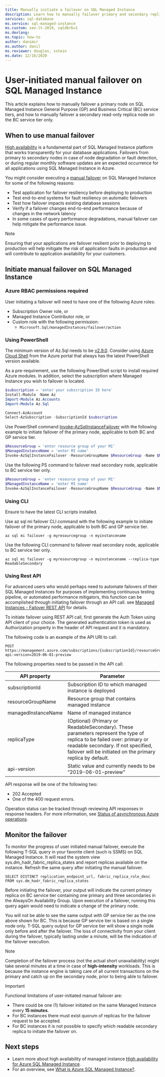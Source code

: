 ```yaml
---
title: Manually initiate a failover on SQL Managed Instance
description: Learn how to manually failover primary and secondary replicas on Azure SQL Managed Instance. 
services: sql-database
ms.service: sql-managed-instance
ms.custom: seo-lt-2019, sqldbrb=1
ms.devlang: 
ms.topic: how-to
author: danimir
ms.author: danil
ms.reviewer: douglas, sstein
ms.date: 12/16/2020
---
```


# User-initiated manual failover on SQL Managed Instance

This article explains how to manually failover a primary node on SQL Managed Instance General Purpose (GP) and Business Critical (BC) service tiers, and how to manually failover a secondary read-only replica node on the BC service tier only.

## When to use manual failover

[High availability](../database/high-availability-sla.md) is a fundamental part of SQL Managed Instance platform that works transparently for your database applications. Failovers from primary to secondary nodes in case of node degradation or fault detection, or during regular monthly software updates are an expected occurrence for all applications using SQL Managed Instance in Azure.

You might consider executing a [manual failover](../database/high-availability-sla.md#testing-application-fault-resiliency) on SQL Managed Instance for some of the following reasons:
- Test application for failover resiliency before deploying to production
- Test end-to-end systems for fault resiliency on automatic failovers
- Test how failover impacts existing database sessions
- Verify if a failover changes end-to-end performance because of changes in the network latency
- In some cases of query performance degradations, manual failover can help mitigate the performance issue.

> [!NOTE]
> Ensuring that your applications are failover resilient prior to deploying to production will help mitigate the risk of application faults in production and will contribute to application availability for your customers.

## Initiate manual failover on SQL Managed Instance

### Azure RBAC permissions required

User initiating a failover will need to have one of the following Azure roles:

- Subscription Owner role, or
- Managed Instance Contributor role, or
- Custom role with the following permission:
  - `Microsoft.Sql/managedInstances/failover/action`

### Using PowerShell

The minimum version of Az.Sql needs to be [v2.9.0](https://www.powershellgallery.com/packages/Az.Sql/2.9.0). Consider using [Azure Cloud Shell](../../cloud-shell/overview.md) from the Azure portal that always has the latest PowerShell version available. 

As a pre-requirement, use the following PowerShell script to install required Azure modules. In addition, select the subscription where Managed Instance you wish to failover is located.

```powershell
$subscription = 'enter your subscription ID here'
Install-Module -Name Az
Import-Module Az.Accounts
Import-Module Az.Sql

Connect-AzAccount
Select-AzSubscription -SubscriptionId $subscription
```

Use PowerShell command [Invoke-AzSqlInstanceFailover](/powershell/module/az.sql/invoke-azsqlinstancefailover) with the following example to initiate failover of the primary node, applicable to both BC and GP service tier.

```powershell
$ResourceGroup = 'enter resource group of your MI'
$ManagedInstanceName = 'enter MI name'
Invoke-AzSqlInstanceFailover -ResourceGroupName $ResourceGroup -Name $ManagedInstanceName
```

Use the following PS command to failover read secondary node, applicable to BC service tier only.

```powershell
$ResourceGroup = 'enter resource group of your MI'
$ManagedInstanceName = 'enter MI name'
Invoke-AzSqlInstanceFailover -ResourceGroupName $ResourceGroup -Name $ManagedInstanceName -ReadableSecondary
```

### Using CLI

Ensure to have the latest CLI scripts installed.

Use az sql mi failover CLI command with the following example to initiate failover of the primary node, applicable to both BC and GP service tier.

```cli
az sql mi failover -g myresourcegroup -n myinstancename
```

Use the following CLI command to failover read secondary node, applicable to BC service tier only.

```cli
az sql mi failover -g myresourcegroup -n myinstancename --replica-type ReadableSecondary
```

### Using Rest API

For advanced users who would perhaps need to automate failovers of their SQL Managed Instances for purposes of implementing continuous testing pipeline, or automated performance mitigators, this function can be accomplished through initiating failover through an API call. see [Managed Instances - Failover REST API](/rest/api/sql/managed%20instances%20-%20failover/failover) for details.

To initiate failover using REST API call, first generate the Auth Token using API client of your choice. The generated authentication token is used as Authorization property in the header of API request and it is mandatory.

The following code is an example of the API URI to call:

```HTTP
POST https://management.azure.com/subscriptions/{subscriptionId}/resourceGroups/{resourceGroupName}/providers/Microsoft.Sql/managedInstances/{managedInstanceName}/failover?api-version=2019-06-01-preview
```

The following properties need to be passed in the API call:

| **API property** | **Parameter** |
| --- | --- |
| subscriptionId | Subscription ID to which managed instance is deployed |
| resourceGroupName | Resource group that contains managed instance |
| managedInstanceName | Name of managed instance |
| replicaType | (Optional) (Primary or ReadableSecondary). These parameters represent the type of replica to be failed over: primary or readable secondary. If not specified, failover will be initiated on the primary replica by default. |
| api-version | Static value and currently needs to be “2019-06-01-preview" |

API response will be one of the following two:

- 202 Accepted
- One of the 400 request errors.

Operation status can be tracked through reviewing API responses in response headers. For more information, see [Status of asynchronous Azure operations](../../azure-resource-manager/management/async-operations.md).

## Monitor the failover

To monitor the progress of user initiated manual failover, execute the following T-SQL query in your favorite client (such is SSMS) on SQL Managed Instance. It will read the system view sys.dm_hadr_fabric_replica_states and report replicas available on the instance. Refresh the same query after initiating the manual failover.

```T-SQL
SELECT DISTINCT replication_endpoint_url, fabric_replica_role_desc FROM sys.dm_hadr_fabric_replica_states
```

Before initiating the failover, your output will indicate the current primary replica on BC service tier containing one primary and three secondaries in the AlwaysOn Availability Group. Upon execution of a failover, running this query again would need to indicate a change of the primary node.

You will not be able to see the same output with GP service tier as the one above shown for BC. This is because GP service tier is based on a single node only. T-SQL query output for GP service tier will show a single node only before and after the failover. The loss of connectivity from your client during the failover, typically lasting under a minute, will be the indication of the failover execution.

> [!NOTE]
> Completion of the failover process (not the actual short unavailability) might take several minutes at a time in case of **high-intensity** workloads. This is because the instance engine is taking care of all current transactions on the primary and catch up on the secondary node, prior to being able to failover.

> [!IMPORTANT]
> Functional limitations of user-initiated manual failover are:
> - There could be one (1) failover initiated on the same Managed Instance every **15 minutes**.
> - For BC instances there must exist quorum of replicas for the failover request to be accepted.
> - For BC instances it is not possible to specify which readable secondary replica to initiate the failover on.

## Next steps

- Learn more about high availability of managed instance [High availability for Azure SQL Managed Instance](../database/high-availability-sla.md).
- For an overview, see [What is Azure SQL Managed Instance?](sql-managed-instance-paas-overview.md).
